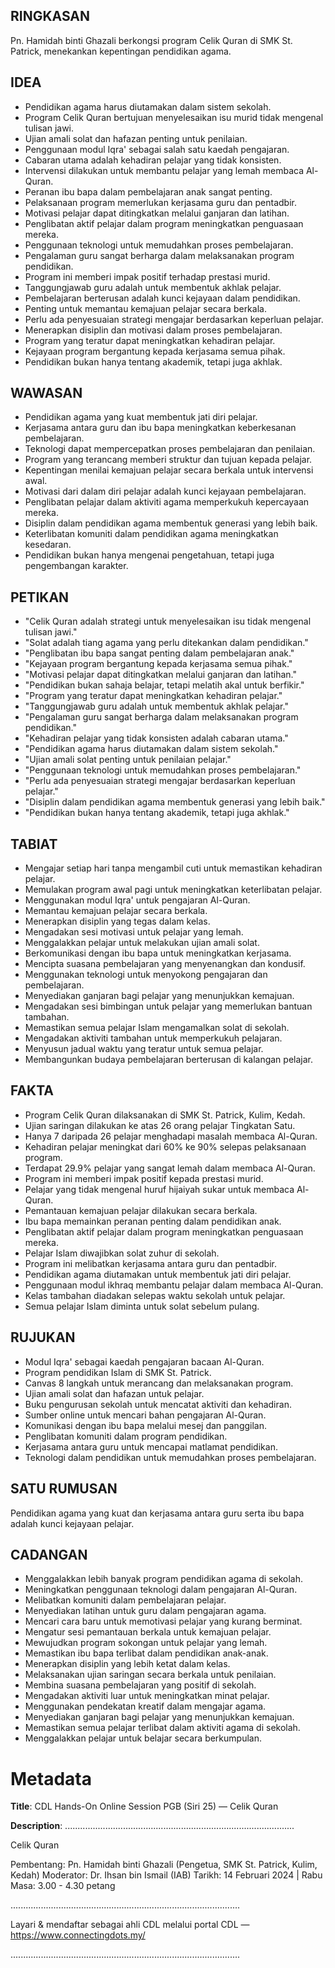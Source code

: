 ## RINGKASAN
Pn. Hamidah binti Ghazali berkongsi program Celik Quran di SMK St. Patrick, menekankan kepentingan pendidikan agama.

## IDEA
- Pendidikan agama harus diutamakan dalam sistem sekolah.
- Program Celik Quran bertujuan menyelesaikan isu murid tidak mengenal tulisan jawi.
- Ujian amali solat dan hafazan penting untuk penilaian.
- Penggunaan modul Iqra' sebagai salah satu kaedah pengajaran.
- Cabaran utama adalah kehadiran pelajar yang tidak konsisten.
- Intervensi dilakukan untuk membantu pelajar yang lemah membaca Al-Quran.
- Peranan ibu bapa dalam pembelajaran anak sangat penting.
- Pelaksanaan program memerlukan kerjasama guru dan pentadbir.
- Motivasi pelajar dapat ditingkatkan melalui ganjaran dan latihan.
- Penglibatan aktif pelajar dalam program meningkatkan penguasaan mereka.
- Penggunaan teknologi untuk memudahkan proses pembelajaran.
- Pengalaman guru sangat berharga dalam melaksanakan program pendidikan.
- Program ini memberi impak positif terhadap prestasi murid.
- Tanggungjawab guru adalah untuk membentuk akhlak pelajar.
- Pembelajaran berterusan adalah kunci kejayaan dalam pendidikan.
- Penting untuk memantau kemajuan pelajar secara berkala.
- Perlu ada penyesuaian strategi mengajar berdasarkan keperluan pelajar.
- Menerapkan disiplin dan motivasi dalam proses pembelajaran.
- Program yang teratur dapat meningkatkan kehadiran pelajar.
- Kejayaan program bergantung kepada kerjasama semua pihak.
- Pendidikan bukan hanya tentang akademik, tetapi juga akhlak.

## WAWASAN
- Pendidikan agama yang kuat membentuk jati diri pelajar.
- Kerjasama antara guru dan ibu bapa meningkatkan keberkesanan pembelajaran.
- Teknologi dapat mempercepatkan proses pembelajaran dan penilaian.
- Program yang terancang memberi struktur dan tujuan kepada pelajar.
- Kepentingan menilai kemajuan pelajar secara berkala untuk intervensi awal.
- Motivasi dari dalam diri pelajar adalah kunci kejayaan pembelajaran.
- Penglibatan pelajar dalam aktiviti agama memperkukuh kepercayaan mereka.
- Disiplin dalam pendidikan agama membentuk generasi yang lebih baik.
- Keterlibatan komuniti dalam pendidikan agama meningkatkan kesedaran.
- Pendidikan bukan hanya mengenai pengetahuan, tetapi juga pengembangan karakter.

## PETIKAN
- "Celik Quran adalah strategi untuk menyelesaikan isu tidak mengenal tulisan jawi."
- "Solat adalah tiang agama yang perlu ditekankan dalam pendidikan."
- "Penglibatan ibu bapa sangat penting dalam pembelajaran anak."
- "Kejayaan program bergantung kepada kerjasama semua pihak."
- "Motivasi pelajar dapat ditingkatkan melalui ganjaran dan latihan."
- "Pendidikan bukan sahaja belajar, tetapi melatih akal untuk berfikir."
- "Program yang teratur dapat meningkatkan kehadiran pelajar."
- "Tanggungjawab guru adalah untuk membentuk akhlak pelajar."
- "Pengalaman guru sangat berharga dalam melaksanakan program pendidikan."
- "Kehadiran pelajar yang tidak konsisten adalah cabaran utama."
- "Pendidikan agama harus diutamakan dalam sistem sekolah."
- "Ujian amali solat penting untuk penilaian pelajar."
- "Penggunaan teknologi untuk memudahkan proses pembelajaran."
- "Perlu ada penyesuaian strategi mengajar berdasarkan keperluan pelajar."
- "Disiplin dalam pendidikan agama membentuk generasi yang lebih baik."
- "Pendidikan bukan hanya tentang akademik, tetapi juga akhlak."

## TABIAT
- Mengajar setiap hari tanpa mengambil cuti untuk memastikan kehadiran pelajar.
- Memulakan program awal pagi untuk meningkatkan keterlibatan pelajar.
- Menggunakan modul Iqra' untuk pengajaran Al-Quran.
- Memantau kemajuan pelajar secara berkala.
- Menerapkan disiplin yang tegas dalam kelas.
- Mengadakan sesi motivasi untuk pelajar yang lemah.
- Menggalakkan pelajar untuk melakukan ujian amali solat.
- Berkomunikasi dengan ibu bapa untuk meningkatkan kerjasama.
- Mencipta suasana pembelajaran yang menyenangkan dan kondusif.
- Menggunakan teknologi untuk menyokong pengajaran dan pembelajaran.
- Menyediakan ganjaran bagi pelajar yang menunjukkan kemajuan.
- Mengadakan sesi bimbingan untuk pelajar yang memerlukan bantuan tambahan.
- Memastikan semua pelajar Islam mengamalkan solat di sekolah.
- Mengadakan aktiviti tambahan untuk memperkukuh pelajaran.
- Menyusun jadual waktu yang teratur untuk semua pelajar.
- Membangunkan budaya pembelajaran berterusan di kalangan pelajar.

## FAKTA
- Program Celik Quran dilaksanakan di SMK St. Patrick, Kulim, Kedah.
- Ujian saringan dilakukan ke atas 26 orang pelajar Tingkatan Satu.
- Hanya 7 daripada 26 pelajar menghadapi masalah membaca Al-Quran.
- Kehadiran pelajar meningkat dari 60% ke 90% selepas pelaksanaan program.
- Terdapat 29.9% pelajar yang sangat lemah dalam membaca Al-Quran.
- Program ini memberi impak positif kepada prestasi murid.
- Pelajar yang tidak mengenal huruf hijaiyah sukar untuk membaca Al-Quran.
- Pemantauan kemajuan pelajar dilakukan secara berkala.
- Ibu bapa memainkan peranan penting dalam pendidikan anak.
- Penglibatan aktif pelajar dalam program meningkatkan penguasaan mereka.
- Pelajar Islam diwajibkan solat zuhur di sekolah.
- Program ini melibatkan kerjasama antara guru dan pentadbir.
- Pendidikan agama diutamakan untuk membentuk jati diri pelajar.
- Penggunaan modul ikhraq membantu pelajar dalam membaca Al-Quran.
- Kelas tambahan diadakan selepas waktu sekolah untuk pelajar.
- Semua pelajar Islam diminta untuk solat sebelum pulang.

## RUJUKAN
- Modul Iqra' sebagai kaedah pengajaran bacaan Al-Quran.
- Program pendidikan Islam di SMK St. Patrick.
- Canvas 8 langkah untuk merancang dan melaksanakan program.
- Ujian amali solat dan hafazan untuk pelajar.
- Buku pengurusan sekolah untuk mencatat aktiviti dan kehadiran.
- Sumber online untuk mencari bahan pengajaran Al-Quran.
- Komunikasi dengan ibu bapa melalui mesej dan panggilan.
- Penglibatan komuniti dalam program pendidikan.
- Kerjasama antara guru untuk mencapai matlamat pendidikan.
- Teknologi dalam pendidikan untuk memudahkan proses pembelajaran.

## SATU RUMUSAN
Pendidikan agama yang kuat dan kerjasama antara guru serta ibu bapa adalah kunci kejayaan pelajar.

## CADANGAN
- Menggalakkan lebih banyak program pendidikan agama di sekolah.
- Meningkatkan penggunaan teknologi dalam pengajaran Al-Quran.
- Melibatkan komuniti dalam pembelajaran pelajar.
- Menyediakan latihan untuk guru dalam pengajaran agama.
- Mencari cara baru untuk memotivasi pelajar yang kurang berminat.
- Mengatur sesi pemantauan berkala untuk kemajuan pelajar.
- Mewujudkan program sokongan untuk pelajar yang lemah.
- Memastikan ibu bapa terlibat dalam pendidikan anak-anak.
- Menerapkan disiplin yang lebih ketat dalam kelas.
- Melaksanakan ujian saringan secara berkala untuk penilaian.
- Membina suasana pembelajaran yang positif di sekolah.
- Mengadakan aktiviti luar untuk meningkatkan minat pelajar.
- Menggunakan pendekatan kreatif dalam mengajar agama.
- Menyediakan ganjaran bagi pelajar yang menunjukkan kemajuan.
- Memastikan semua pelajar terlibat dalam aktiviti agama di sekolah.
- Menggalakkan pelajar untuk belajar secara berkumpulan.

# Metadata
**Title**: CDL Hands-On Online Session PGB (Siri 25) — Celik Quran

**Description**: ...........................................................................................

Celik Quran

Pembentang: Pn. Hamidah binti Ghazali (Pengetua, SMK St. Patrick, Kulim, Kedah) 
Moderator: Dr. Ihsan bin Ismail (IAB)
Tarikh: 14 Februari 2024   |   Rabu
Masa: 3.00 - 4.30 petang 

...........................................................................................

Layari & mendaftar sebagai ahli CDL melalui portal CDL — https://www.connectingdots.my/

...........................................................................................